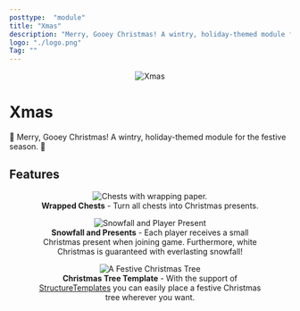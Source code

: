 ```yaml
---
posttype:  "module"  
title: "Xmas"
description: "Merry, Gooey Christmas! A wintry, holiday-themed module for the festive season."
logo: "./logo.png"
Tag: ""
---
```

<p align="center">
<img src="./docs/banner.png" alt="Xmas"/>
</p>

# Xmas

🎄 Merry, Gooey Christmas! A wintry, holiday-themed module for the festive season. 🎁

## Features

<div align="center">
<figure>
<img src="./docs/chests.jpg" alt="Chests with wrapping paper.">
<figcaption><b>Wrapped Chests</b> - Turn all chests into Christmas presents.</figcaption>
</figure>
</div>

<div align="center">
<figure>
<img src="./docs/snow_and_present.jpg" alt="Snowfall and Player Present">
<figcaption><b>Snowfall and Presents</b> - Each player receives a small Christmas present when joining game. Furthermore, white Christmas is guaranteed with everlasting snowfall!</figcaption>
</figure>
</div>

<div align="center">
<figure>
<img src="./docs/xmas_tree.jpg" alt="A Festive Christmas Tree">
<figcaption><b>Christmas Tree Template</b> - With the support of <a href="https://github.com/Terasology/StructureTemplates">StructureTemplates</a> you can easily place a festive Christmas tree wherever you want.</figcaption>
</figure>
</div>
